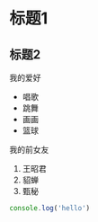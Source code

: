 # 标题1
## 标题2

我的爱好

* 唱歌
* 跳舞
* 画画
* 篮球
  
我的前女友

1. 王昭君
2. 貂蝉
3. 甄秘

``` javascript
console.log('hello')
```

